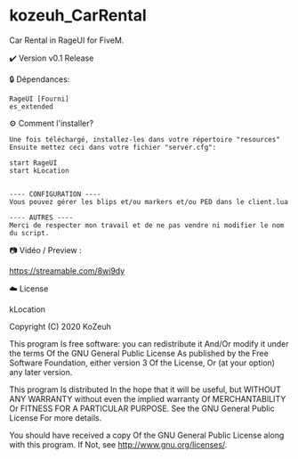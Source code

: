 # kozeuh_CarRental
Car Rental in RageUI for FiveM.

✔️ Version v0.1 Release

🔒 Dépendances:

    RageUI [Fourni]
    es_extended


⚙️ Comment l'installer?

    Une fois téléchargé, installez-les dans votre répertoire "resources"
    Ensuite mettez ceci dans votre fichier "server.cfg":
    
    start RageUI
    start kLocation
    

    ---- CONFIGURATION ----
    Vous pouvez gérer les blips et/ou markers et/ou PED dans le client.lua

    ---- AUTRES ----
    Merci de respecter mon travail et de ne pas vendre ni modifier le nom du script.


📷 Vidéo / Preview :

https://streamable.com/8wi9dy


☁️ License

kLocation

Copyright (C) 2020 KoZeuh

This program Is free software: you can redistribute it And/Or modify it under the terms Of the GNU General Public License As published by the Free Software Foundation, either version 3 Of the License, Or (at your option) any later version.

This program Is distributed In the hope that it will be useful, but WITHOUT ANY WARRANTY without even the implied warranty Of MERCHANTABILITY Or FITNESS FOR A PARTICULAR PURPOSE. See the GNU General Public License For more details.

You should have received a copy Of the GNU General Public License along with this program. If Not, see http://www.gnu.org/licenses/.